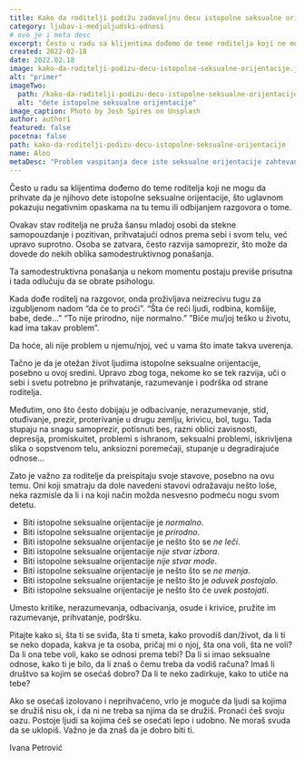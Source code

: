 ```yaml
---
title: Kako da roditelji podižu zadovoljnu decu istopolne seksualne orijentacije?
category: ljubav-i-medjuljudski-odnosi
# ovo je i meta desc
excerpt: Često u radu sa klijentima dođemo do teme roditelja koji ne mogu da prihvate da je njihovo dete istopolne seksualne orijentacije.
created: 2022-02-18
date: 2022.02.18
image: kako-da-roditelji-podizu-decu-istopolne-seksualne-orijentacije.jpg
alt: "primer"
imageTwo:
  path: /kako-da-roditelji-podizu-decu-istopolne-seksualne-orijentacije.jpg
  alt: "dete istopolne seksualne orijentacije"
image_caption: Photo by Josh Spires on Unsplash
author: author1
featured: false
pocetna: false
path: kako-da-roditelji-podizu-decu-istopolne-seksualne-orijentacije
name: Aloo
metaDesc: "Problem vaspitanja dece iste seksualne orijentacije zahtevan je za roditelje koji mogu da se postaraju da se osećaju voljeno, podržano i bezbedno"
---
```


Često u radu sa klijentima dođemo do teme roditelja koji ne mogu da prihvate da je njihovo dete
istopolne seksualne orijentacije, što uglavnom pokazuju negativnim opaskama na tu temu ili
odbijanjem razgovora o tome.

Ovakav stav roditelja ne pruža šansu mladoj osobi da stekne samopouzdanje i pozitivan,
prihvatajući odnos prema sebi i svom telu, već upravo suprotno. Osoba se zatvara, često razvija
samoprezir, što može da dovede do nekih oblika samodestruktivnog ponašanja.

Ta samodestruktivna ponašanja u nekom momentu postaju previše prisutna i tada odlučuju da
se obrate psihologu.

Kada dođe roditelj na razgovor, onda proživljava neizrecivu tugu za izgubljenom nadom “da će
to proći”. “Šta će reći ljudi, rodbina, komšije, babe, dede…” “To nije prirodno, nije normalno.”
”Biće mu/joj teško u životu, kad ima takav problem”.

Da hoće, ali nije problem u njemu/njoj, već u vama što imate takva uverenja.

Tačno je da je otežan život ljudima istopolne seksualne orijentacije, posebno u ovoj sredini.
Upravo zbog toga, nekome ko se tek razvija, uči o sebi i svetu potrebno je prihvatanje,
razumevanje i podrška od strane roditelja.

Međutim, ono što često dobijaju je odbacivanje, nerazumevanje, stid, otuđivanje, prezir,
proterivanje u drugu zemlju, krivicu, bol, tugu. Tada stupaju na snagu samoprezir, potisnuti bes,
razni oblici zavisnosti, depresija, promiskuitet, problemi s ishranom, seksualni problemi,
iskrivljena slika o sopstvenom telu, anksiozni poremećaji, stupanje u degradirajuće odnose…

Zato je važno za roditelje da preispitaju svoje stavove, posebno na ovu temu. Oni koji smatraju
da dole navedeni stavovi odražavaju nešto loše, neka razmisle da li i na koji način možda
nesvesno podmeću nogu svom detetu.


- Biti istopolne seksualne orijentacije je *normalno*.
- Biti istopolne seksualne orijentacije je *prirodno*.
- Biti istopolne seksualne orijentacije je nešto što se *ne leči*.
- Biti istopolne seksualne orijentacije *nije stvar izbora*.
- Biti istopolne seksualne orijentacije *nije stvar mode*.
- Biti istopolne seksualne orijentacije je nešto što se *ne menja*.
- Biti istopolne seksualne orijentacije je nešto što je *oduvek postojalo*.
- Biti istopolne seksualne orijentacije je nešto što će *uvek postojati*.


Umesto kritike, nerazumevanja, odbacivanja, osude i krivice, pružite im razumevanje,
prihvatanje, podršku.

Pitajte kako si, šta ti se sviđa, šta ti smeta, kako provodiš dan/život, da li ti se neko dopada,
kakva je ta osoba, pričaj mi o njoj, šta ona voli, šta ne voli? Da li ona tebe voli, kako se odnosi
prema tebi? Da li si imao seksualne odnose, kako ti je bilo, da li znaš o čemu treba da vodiš
računa? Imaš li društvo sa kojim se osećaš dobro? Da li te neko zadirkuje, kako to utiče na
tebe?

Ako se osećaš izolovano i neprihvaćeno, vrlo je moguće da ljudi sa kojima se družiš nisu ok, i
da ni ne treba sa njima da se družiš. Pronaći ćeš svoju oazu. Postoje ljudi sa kojima ćeš se
osećati lepo i udobno. Ne moraš svuda da se uklopiš. Važno je da znaš da je dobro biti ti.


Ivana Petrović